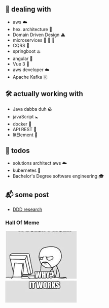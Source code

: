 
## :book: dealing with 
 - aws :cloud:
 - hex. architecture :large_orange_diamond:
 - Domain Driven Design :warning:
 - microservices :department_store: :department_store: :department_store:
 - CQRS 🚌
 - springboot :hotsprings:
 - angular :triangular_ruler:
 - Vue 3 🖖
 - aws developer ☁️
 - Apache Kafka 🇰

## 🛠️ actually working with

 - Java dabba duh 🪨
 - javaScript 🚼
 - docker :whale:
 - API REST 📮
 - litElement 🍂

## 🏹 todos 
 - solutions architect aws :cloud:
 - kubernetes 🧊
 - Bachelor's Degree software engineering 🎓

## 📬 some post
 - [DDD research](https://jmiquis.github.io/TFG-DDD-Theoretical/)

### Hall Of Meme

 ![alt text](https://github.com/jmiquis/hallOfMeme/blob/c5816040ca156aea3525316f80079f7f07dcf3d8/why.jpg)
 




